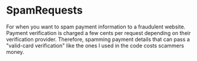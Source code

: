 # SpamRequests
For when you want to spam payment information to a fraudulent website. Payment verification is charged a few cents per request depending on their verification provider. Therefore, spamming payment details that can pass a "valid-card verification" like the ones I used in the code costs scammers money.
